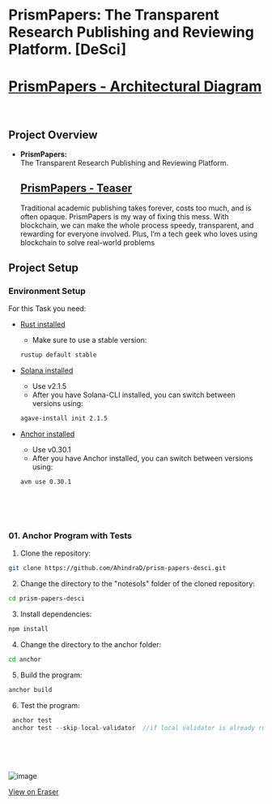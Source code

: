 # PrismPapers: The Transparent Research Publishing and Reviewing Platform. [DeSci]

# [PrismPapers - Architectural Diagram](https://app.eraser.io/workspace/srtYuk9xciXjH6IUKwJs)

<br>

##  Project Overview

- **PrismPapers:**\
  The Transparent Research Publishing and Reviewing Platform.
  
  ## [PrismPapers - Teaser](https://ai.invideo.io/watch/eWg44dhBM4n)

  Traditional academic publishing takes forever, costs too much, and is often opaque. PrismPapers is my way of fixing this mess. With blockchain, we can make the whole process speedy, transparent, and rewarding for everyone involved. Plus, I’m a tech geek who loves using blockchain to solve real-world problems


## Project Setup

### Environment Setup

For this Task you need:

- [Rust installed](https://www.rust-lang.org/tools/install)
  - Make sure to use a stable version:
  ```bash
  rustup default stable
  ```
- [Solana installed](https://docs.solana.com/cli/install-solana-cli-tools)

  - Use v2.1.5
  - After you have Solana-CLI installed, you can switch between versions using:

  ```bash
  agave-install init 2.1.5
  ```

- [Anchor installed](https://www.anchor-lang.com/docs/installation)

  - Use v0.30.1
  - After you have Anchor installed, you can switch between versions using:

  ```bash
  avm use 0.30.1
  ```

  <br>
  <br>
  <br>

### 01. Anchor Program with Tests

1. Clone the repository:

```bash
git clone https://github.com/AhindraD/prism-papers-desci.git
```

2. Change the directory to the "notesols" folder of the cloned repository:

```bash
cd prism-papers-desci
```

3. Install dependencies:

```bash
npm install
```

4. Change the directory to the anchor folder:

```bash
cd anchor
```

5. Build the program:

```bash
anchor build
```

6. Test the program:

```rs
 anchor test
 anchor test --skip-local-validator  //if local validator is already running
```

  <br>
  <br>
  <br>


![image](https://github.com/user-attachments/assets/e510f506-e8ea-4dbf-b009-d0bcf11ffbf4)

[View on Eraser](https://app.eraser.io/workspace/srtYuk9xciXjH6IUKwJs)

